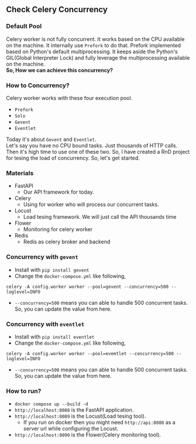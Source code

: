 ## Check Celery Concurrency

### Default Pool
Celery worker is not fully concurrent. It works based on the CPU available on the machine. It internally use `Prefork` to do that. Prefork implemented based on Python's default multiprocessing. It keeps aside the Python's GIL(Global Interpreter Lock) and fully leverage the multiprocessing available on the machine.  
**So, How we can achieve this concurrency?**

### How to Concurrency?
Celery worker works with these four execution pool.
* `Prefork`
* `Solo` 
* `Gevent`
* `Eventlet` 

Today it's about `Gevent` and `Eventlet`.  
Let's say you have no CPU bound tasks. Just thousands of HTTP calls. Then it's high time to use one of these two. So, I have created a RnD project for tesing the load of concurrency. So, let's get started.

### Materials
* FastAPI
    * Our API framework for today.
* Celery
    * Using for worker who will process our concurrent tasks.
* Locust
    * Load tesing framework. We will just call the API thousands time
* Flower
    * Monitoring for celery worker
* Redis
    * Redis as celery broker and backend

### Concurrency with `gevent`
* Install with `pip install gevent`
* Change the `docker-compose.yml` like following,
```
celery -A config.worker worker --pool=gevent --concurrency=500 --loglevel=INFO
```
* `--concurrency=500` means you can able to handle 500 concurrent tasks. So, you can update the value from here.

### Concurrency with `eventlet`
* Install with `pip install eventlet`
* Change the `docker-compose.yml` like following,
```
celery -A config.worker worker --pool=evemtlet --concurrency=500 --loglevel=INFO
```
* `--concurrency=500` means you can able to handle 500 concurrent tasks. So, you can update the value from here.

### How to run?
* `docker compose up --build -d`
* `http://localhost:8088` is the FastAPI application.
* `http://localhost:8089` is the Locust(Load tesing tool).
    * If you run on docker then you might need `http://api:8080` as a server url while configuring the Locust.
* `http://localhost:8090` is the Flower(Celery monitoring tool).

